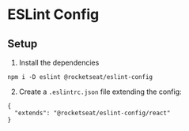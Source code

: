 # ESLint Config

## Setup

1. Install the dependencies
```
npm i -D eslint @rocketseat/eslint-config
```

2. Create a `.eslintrc.json` file extending the config:
```
{
  "extends": "@rocketseat/eslint-config/react"
}
```